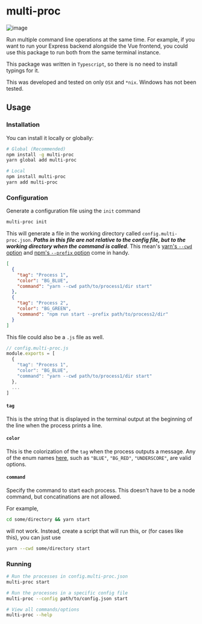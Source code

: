 # multi-proc

![image]()

Run multiple command line operations at the same time. For example, if you want to run your Express backend alongside the Vue frontend, you could use this package to run both from the same terminal instance. 

This package was written in `Typescript`, so there is no need to install typings for it.

This was developed and tested on only `OSX` and `*nix`. Windows has not been tested.

## Usage


### Installation

You can install it locally or globally:

```bash
# Global (Recommended)
npm install -g multi-proc
yarn global add multi-proc

# Local
npm install multi-proc
yarn add multi-proc
```

### Configuration

Generate a configuration file using the `init` command

```bash 
multi-proc init
```

This will generate a file in the working directory called `config.multi-proc.json`. ___Paths in this file are not relative to the config file, but to the working directory when the command is called___. This mean's [yarn's `--cwd` option](https://github.com/intelliot/website/blob/a18297ad12b3ba3833372ffb529239a9d5953b1a/lang/en/docs/cli/install.md#yarn-install---cwd-path-) and [npm's `--prefix` option](https://stackoverflow.com/questions/36172442/how-to-npm-start-at-a-different-directory#answer-41772105) come in handy.

```json
[
  {
    "tag": "Process 1",
    "color": "BG_BLUE",
    "command": "yarn --cwd path/to/process1/dir start"
  },
  {
    "tag": "Process 2",
    "color": "BG_GREEN",
    "command": "npm run start --prefix path/to/process2/dir"
  }
]
```

This file could also be a `.js` file as well.

```js
// config.multi-proc.js
module.exports = [
  {
    "tag": "Process 1",
    "color": "BG_BLUE",
    "command": "yarn --cwd path/to/process1/dir start"
  },
  ...
]
```

#### `tag`

This is the string that is displayed in the terminal output at the beginning of the line when the process prints a line.

#### `color`
This is the colorization of the `tag` when the process outputs a message. Any of the enum names [here](https://github.com/aklinker1/multi-proc/master/src/Colors.ts#L4), such as `"BLUE"`, `"BG_RED"`, `"UNDERSCORE"`, are valid options.

#### `command`

Specify the command to start each process. This doesn't have to be a node command, but concatinations are not allowed.

For example, 

```bash
cd some/directory && yarn start
``` 

will not work. Instead, create a script that will run this, or (for cases like this), you can just use 

```bash
yarn --cwd some/directory start
```

### Running

```bash
# Run the processes in config.multi-proc.json
multi-proc start

# Run the processes in a specific config file
multi-proc --config path/to/config.json start

# View all commands/options
multi-proc --help
```
